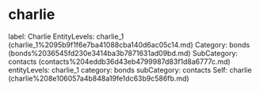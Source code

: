 # charlie

label: Charlie
EntityLevels: charlie_1 (charlie_1%2095b9f1f6e7ba41088cba140d6ac05c14.md)
Category: bonds (bonds%2036545fd230e3414ba3b7871631ad09bd.md)
SubCategory: contacts (contacts%204eddb36d43eb4799987d83f1d8a6777c.md)
entityLevels: charlie_1
category: bonds
subCategory: contacts
Self: charlie (charlie%208e106057a4b848a19fe1dc63b9c586fb.md)

[](Untitled%20d0785b80eb5d4073ab7c63c4fe30ac2d.md)